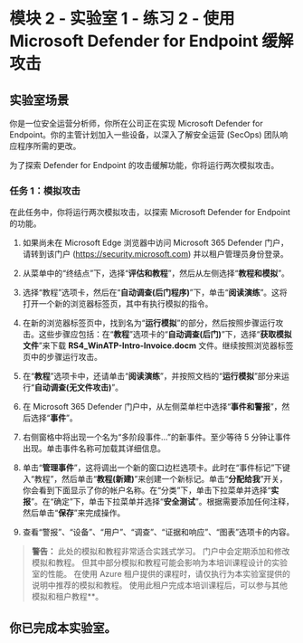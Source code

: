 ﻿---
lab:
    title: '练习 2 - 使用 Microsoft Defender for Endpoint 缓解攻击'
    module: '模块 2 - 使用 Microsoft Defender for Endpoint 缓解威胁'
---

# 模块 2 - 实验室 1 - 练习 2 - 使用 Microsoft Defender for Endpoint 缓解攻击

## 实验室场景

你是一位安全运营分析师，你所在公司正在实现 Microsoft Defender for Endpoint。你的主管计划加入一些设备，以深入了解安全运营 (SecOps) 团队响应程序所需的更改。

为了探索 Defender for Endpoint 的攻击缓解功能，你将运行两次模拟攻击。


### 任务 1：模拟攻击

在此任务中，你将运行两次模拟攻击，以探索 Microsoft Defender for Endpoint 的功能。

1. 如果尚未在 Microsoft Edge 浏览器中访问 Microsoft 365 Defender 门户，请转到该门户 (https://security.microsoft.com) 并以租户管理员身份登录。

2. 从菜单中的“终结点”下，选择“**评估和教程**”，然后从左侧选择“**教程和模拟**”。

3. 选择“教程”选项卡，然后在“**自动调查(后门程序)**”下，单击“**阅读演练**”。这将打开一个新的浏览器标签页，其中有执行模拟的指令。

4. 在新的浏览器标签页中，找到名为“**运行模拟**”的部分，然后按照步骤运行攻击。这些步骤应包括：在“**教程**”选项卡的“**自动调查(后门)**”下，选择“**获取模拟文件**”来下载 **RS4_WinATP-Intro-Invoice.docm** 文件。继续按照浏览器标签页中的步骤运行攻击。

5. 在“**教程**”选项卡中，还请单击“**阅读演练**”，并按照文档的“**运行模拟**”部分来运行“**自动调查(无文件攻击)**”。

6. 在 Microsoft 365 Defender 门户中，从左侧菜单栏中选择“**事件和警报**”，然后选择“**事件**”。

7. 右侧窗格中将出现一个名为“多阶段事件...”的新事件。至少等待 5 分钟让事件出现。单击事件名称可加载其详细信息。

8. 单击“**管理事件**”，这将调出一个新的窗口边栏选项卡。此时在“事件标记”下键入“教程”，然后单击“**教程(新建)**”来创建一个新标记。单击“**分配给我**”开关，你会看到下面显示了你的帐户名称。在“分类”下，单击下拉菜单并选择“**实报**”。在“确定”下，单击下拉菜单并选择“**安全测试**”。根据需要添加任何注释，然后单击“**保存**”来完成操作。

9. 查看“警报”、“设备”、“用户”、“调查”、“证据和响应”、“图表”选项卡的内容。

>**警告：** 此处的模拟和教程非常适合实践式学习。  门户中会定期添加和修改模拟和教程。  但其中部分模拟和教程可能会影响为本培训课程设计的实验室的性能。  在使用 Azure 租户提供的课程时，请仅执行为本实验室提供的说明中推荐的模拟和教程。  使用此租户完成本培训课程后，可以参与其他模拟和租户教程**。

## 你已完成本实验室。
